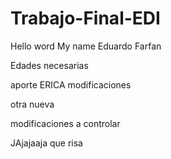 # Trabajo-Final-EDI
Hello word My name Eduardo Farfan

Edades necesarias

aporte ERICA modificaciones

otra nueva

modificaciones a controlar


JAjajaaja que risa




